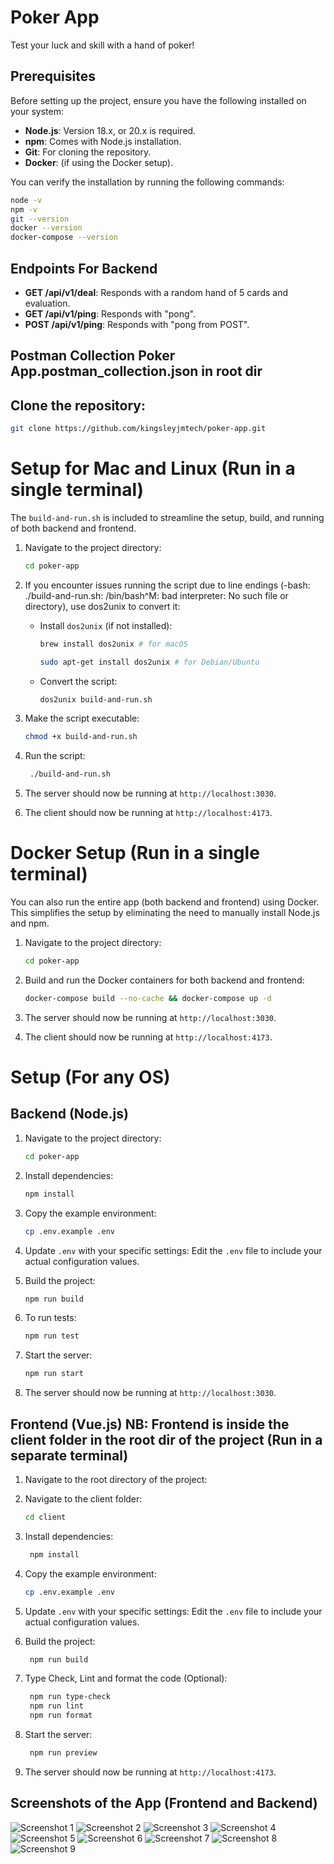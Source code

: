# Poker App

Test your luck and skill with a hand of poker!

## Prerequisites

Before setting up the project, ensure you have the following installed on your system:

- **Node.js**: Version 18.x, or 20.x is required.
- **npm**: Comes with Node.js installation.
- **Git**: For cloning the repository.
- **Docker**: (if using the Docker setup).

You can verify the installation by running the following commands:

```sh
node -v
npm -v
git --version
docker --version
docker-compose --version
```

## Endpoints For Backend

- **GET /api/v1/deal**: Responds with a random hand of 5 cards and evaluation.
- **GET /api/v1/ping**: Responds with "pong".
- **POST /api/v1/ping**: Responds with "pong from POST".

## Postman Collection Poker App.postman_collection.json in root dir

## Clone the repository:
   ```sh
   git clone https://github.com/kingsleyjmtech/poker-app.git
   ```

# Setup for Mac and Linux (Run in a single terminal)

The `build-and-run.sh` is included to streamline the setup, build, and running of both backend and frontend.

1. Navigate to the project directory:
   ```sh
   cd poker-app
   ```

2. If you encounter issues running the script due to line endings (-bash: ./build-and-run.sh: /bin/bash^M: bad
   interpreter: No such file or directory), use dos2unix to convert it:
   - Install `dos2unix` (if not installed):
     ```sh
     brew install dos2unix # for macOS
     ```
     ```sh
     sudo apt-get install dos2unix # for Debian/Ubuntu
     ```
   - Convert the script:
     ```sh
     dos2unix build-and-run.sh
     ```

3. Make the script executable:
   ```sh
   chmod +x build-and-run.sh
   ```

4. Run the script:
   ```sh
    ./build-and-run.sh      
    ```

5. The server should now be running at `http://localhost:3030`.

6. The client should now be running at `http://localhost:4173`.

# Docker Setup (Run in a single terminal)

You can also run the entire app (both backend and frontend) using Docker. This simplifies the setup by eliminating the need to manually install Node.js and npm.

1. Navigate to the project directory:
   ```sh
   cd poker-app
   ```

2. Build and run the Docker containers for both backend and frontend:
   ```sh
   docker-compose build --no-cache && docker-compose up -d
   ```
   
3. The server should now be running at `http://localhost:3030`.

4. The client should now be running at `http://localhost:4173`.

# Setup (For any OS)

## Backend (Node.js)

1. Navigate to the project directory:
   ```sh
   cd poker-app
   ```

2. Install dependencies:
   ```sh
   npm install
   ```

3. Copy the example environment:
   ```sh
   cp .env.example .env
   ```

4. Update `.env` with your specific settings:
   Edit the `.env` file to include your actual configuration values.

5. Build the project:
   ```sh
   npm run build
   ```

6. To run tests:
   ```sh
   npm run test
   ```

7. Start the server:
   ```sh
   npm run start
   ```

8. The server should now be running at `http://localhost:3030`.

## Frontend (Vue.js) NB: Frontend is inside the client folder in the root dir of the project (Run in a separate terminal)

1. Navigate to the root directory of the project:

2. Navigate to the client folder:
   ```sh
   cd client
   ```

3. Install dependencies:
   ```sh
    npm install
    ```

4. Copy the example environment:
   ```sh
   cp .env.example .env
   ```

5. Update `.env` with your specific settings:
   Edit the `.env` file to include your actual configuration values.

6. Build the project:
   ```sh
    npm run build
    ```

7. Type Check, Lint and format the code (Optional):
   ```sh
    npm run type-check
    npm run lint
    npm run format   
    ```

8. Start the server:
    ```sh
     npm run preview
     ```

9. The server should now be running at `http://localhost:4173`.

## Screenshots of the App (Frontend and Backend)

![Screenshot 1](screenshots/screenshot-1.png)
![Screenshot 2](screenshots/screenshot-2.png)
![Screenshot 3](screenshots/screenshot-3.png)
![Screenshot 4](screenshots/screenshot-4.png)
![Screenshot 5](screenshots/screenshot-5.png)
![Screenshot 6](screenshots/screenshot-6.png)
![Screenshot 7](screenshots/screenshot-7.png)
![Screenshot 8](screenshots/screenshot-8.png)
![Screenshot 9](screenshots/screenshot-9.png)
